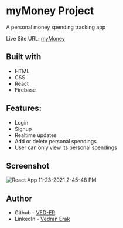# myMoney Project

A personal money spending tracking app

Live Site URL: [myMoney](https://mymoney-project-da5ae.web.app/login)


## Built with

- HTML
- CSS
- React
- Firebase


## Features:

- Login
- Signup
- Realtime updates
- Add or delete personal spendings
- User can only view its personal spendings

## Screenshot
![React App 11-23-2021 2-45-48 PM](https://user-images.githubusercontent.com/92994473/143035590-5311f683-d248-4a17-92b8-1b8eb5028dfb.png)




## Author

- Github - [VED-ER](https://github.com/VED-ER)
- LinkedIn - [Vedran Erak](https://www.linkedin.com/in/vedran-erak-9b8321212/)


